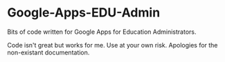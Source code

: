 # Google-Apps-EDU-Admin
Bits of code written for Google Apps for Education Administrators.

Code isn't great but works for me. Use at your own risk. Apologies for the non-existant documentation.
